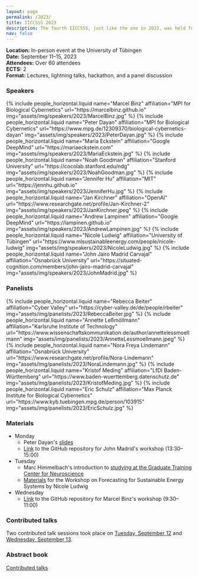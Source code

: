 ```yaml
---
layout: page
permalink: /2023/
title: IICCSSS 2023
description: The fourth IICCSSS, just like the one in 2022, was held for an entire week in Tübingen, Germany
nav: false
---
```


**Location:** In-person event at the University of Tübingen  
**Date:** September 11–15, 2023  
**Attendees:** Over 60 attendees  
**ECTS:** 2  
**Format:** Lectures, lightning talks, hackathon, and a panel discussion

### Speakers

<div class="projects">
  <div class="container">
      <div class="row row-cols-2 projects pt-3 pb-3">
      {% include people_horizontal.liquid name="Marcel Binz" affiliation="MPI for Biological Cybernetics" url="https://marcelbinz.github.io" img="assets/img/speakers/2023/MarcelBinz.jpg" %}
      {% include people_horizontal.liquid name="Peter Dayan" affiliation="MPI for Biological Cybernetics" url="https://www.mpg.de/12309370/biological-cybernetics-dayan" img="assets/img/speakers/2023/PeterDayan.jpg" %}
      {% include people_horizontal.liquid name="Maria Eckstein" affiliation="Google DeepMind" url="https://mariaeckstein.com" img="assets/img/speakers/2023/MariaEckstein.jpg" %}
      {% include people_horizontal.liquid name="Noah Goodman" affiliation="Stanford University" url="https://cocolab.stanford.edu/ndg" img="assets/img/speakers/2023/NoahGoodman.jpg" %}
      {% include people_horizontal.liquid name="Jennifer Hu" affiliation="MIT" url="https://jennhu.github.io" img="assets/img/speakers/2023/JenniferHu.jpg" %}
      {% include people_horizontal.liquid name="Jan Kirchner" affiliation="OpenAI" url="https://www.researchgate.net/profile/Jan-Kirchner-2" img="assets/img/speakers/2023/JanKirchner.jpeg" %}
      {% include people_horizontal.liquid name="Andrew Lampinen" affiliation="Google DeepMind" url="https://lampinen.github.io" img="assets/img/speakers/2023/AndrewLampinen.jpg" %}
      {% include people_horizontal.liquid name="Nicole Ludwig" affiliation="University of Tübingen" url="https://www.mlsustainableenergy.com/people/nicole-ludwig" img="assets/img/speakers/2023/NicoleLudwig.jpg" %}
      {% include people_horizontal.liquid name="John Jairo Madrid Carvajal" affiliation="Osnabrück University" url="https://situated-cognition.com/members/john-jairo-madrid-carvajal" img="assets/img/speakers/2023/JohnMadrid.jpg" %}
      </div>
  </div>
</div>

### Panelists

<div class="projects">
  <div class="container">
      <div class="row row-cols-2 projects pt-3 pb-3">
      {% include people_horizontal.liquid name="Rebecca Beiter" affiliation="Cyber Valley" url="https://cyber-valley.de/de/people/rbeiter" img="assets/img/panelists/2023/RebeccaBeiter.jpg" %}
      {% include people_horizontal.liquid name="Annette Leßmöllmann" affiliation="Karlsruhe Institute of Technology" url="https://www.wissenschaftskommunikation.de/author/annettelessmoellmann" img="assets/img/panelists/2023/AnnetteLessmoellmann.jpeg" %}
      {% include people_horizontal.liquid name="Nora Freya Lindemann" affiliation="Osnabrück University" url="https://www.researchgate.net/profile/Nora-Lindemann" img="assets/img/panelists/2023/NoraLindemann.jpg" %}
      {% include people_horizontal.liquid name="Kristof Meding" affiliation="LfDI Baden-Württemberg" url="https://www.baden-wuerttemberg.datenschutz.de" img="assets/img/panelists/2023/KristofMeding.jpg" %}
      {% include people_horizontal.liquid name="Eric Schulz" affiliation="Max Planck Institute for Biological Cybernetics" url="https://www.kyb.tuebingen.mpg.de/person/103915" img="assets/img/panelists/2023/EricSchulz.jpg" %}
      </div>
  </div>
</div>

### Materials

- Monday
  - Peter Dayan's [slides](/assets/pdf/dayan_risk.pdf)
  - [Link](https://github.com/JohnMadrid/IICCSSS-workshop) to the GitHub repository for John Madrid's workshop (13:30–15:00)
- Tuesday
  - Marc Himmelbach's introduction to [studying at the Graduate Training Center for Neuroscience](/assets/pdf/Marc_Himmelbach_Studying_at_the_GTC_IICCSSS_2023.pdf)
  - [Materials](https://colab.research.google.com/drive/1mFE-UijB18O72RqQgjarryb7accvbRtJ?usp=sharing) for the Workshop on Forecasting for Sustainable Energy Systems by Nicole Ludwig
- Wednesday
  - [Link](https://github.com/marcelbinz/GPTs-and-how-to-prompt-them/tree/main) to the GitHub repository for Marcel Binz's workshop (9:30–11:00)

### Contributed talks

Two contributed talk sessions took place on [Tuesday, September 12](/2023/contributed-talks-I/) and [Wednesday, September 13](/2023/contributed-talks-II/).

### Abstract book

[Contributed talks](/assets/pdf/2023-abstract-book.pdf)
